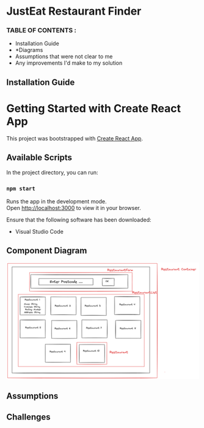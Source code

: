 # JustEat Restaurant Finder 

### TABLE OF CONTENTS :
* Installation Guide
* *Diagrams
* Assumptions that were not clear to me
* Any improvements I'd make to my solution

## Installation Guide 

# Getting Started with Create React App

This project was bootstrapped with [Create React App](https://github.com/facebook/create-react-app).

## Available Scripts

In the project directory, you can run:

### `npm start`

Runs the app in the development mode.\
Open [http://localhost:3000](http://localhost:3000) to view it in your browser.

 Ensure that the following software	has been downloaded:
   * Visual Studio Code

## Component Diagram 

![Component Diagram ](https://github.com/Yasmin-H/Restaurant_Finder/blob/ba62c9f769804311448d836641aa30295805bb00/src/Restaurant_Finder_Diagram.png)


## Assumptions 

## Challenges 
